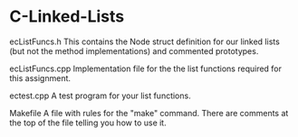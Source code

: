 # C-Linked-Lists

ecListFuncs.h This contains the Node struct definition for our linked lists (but not the method implementations) and commented prototypes.

ecListFuncs.cpp Implementation file for the the list functions required for this assignment. 

ectest.cpp A test program for your list functions.

Makefile A file with rules for the "make" command. There are comments at the top of the file telling you how to use it.
